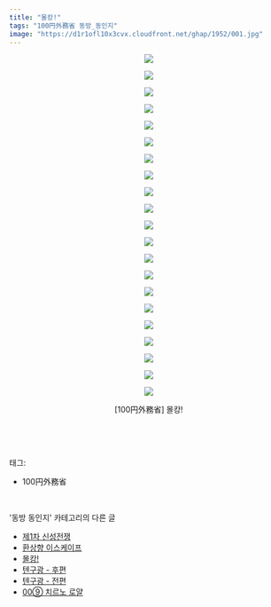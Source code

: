```yaml
---
title: "몰캉!"
tags: "100円外務省 동방_동인지"
image: "https://d1r1ofl10x3cvx.cloudfront.net/ghap/1952/001.jpg"
---
```

<div class="article">
<p style="text-align: center; clear: none; float: none;"><img src="{{ site.imgserver7 }}/ghap/1952/001.jpg"/></p>
<p style="text-align: center; clear: none; float: none;"><img src="{{ site.imgserver7 }}/ghap/1952/002.jpg"/></p>
<p style="text-align: center; clear: none; float: none;"><img src="{{ site.imgserver7 }}/ghap/1952/003.jpg"/></p>
<p style="text-align: center; clear: none; float: none;"><img src="{{ site.imgserver7 }}/ghap/1952/004.jpg"/></p>
<p style="text-align: center; clear: none; float: none;"><img src="{{ site.imgserver7 }}/ghap/1952/005.jpg"/></p>
<p style="text-align: center; clear: none; float: none;"><img src="{{ site.imgserver7 }}/ghap/1952/006.jpg"/></p>
<p style="text-align: center; clear: none; float: none;"><img src="{{ site.imgserver7 }}/ghap/1952/007.jpg"/></p>
<p style="text-align: center; clear: none; float: none;"><img src="{{ site.imgserver7 }}/ghap/1952/008.jpg"/></p>
<p style="text-align: center; clear: none; float: none;"><img src="{{ site.imgserver7 }}/ghap/1952/009.jpg"/></p>
<p style="text-align: center; clear: none; float: none;"><img src="{{ site.imgserver7 }}/ghap/1952/010.jpg"/></p>
<p style="text-align: center; clear: none; float: none;"><img src="{{ site.imgserver7 }}/ghap/1952/011.jpg"/></p>
<p style="text-align: center; clear: none; float: none;"><img src="{{ site.imgserver7 }}/ghap/1952/012.jpg"/></p>
<p style="text-align: center; clear: none; float: none;"><img src="{{ site.imgserver7 }}/ghap/1952/013.jpg"/></p>
<p style="text-align: center; clear: none; float: none;"><img src="{{ site.imgserver7 }}/ghap/1952/014.jpg"/></p>
<p style="text-align: center; clear: none; float: none;"><img src="{{ site.imgserver7 }}/ghap/1952/015.jpg"/></p>
<p style="text-align: center; clear: none; float: none;"><img src="{{ site.imgserver7 }}/ghap/1952/016.jpg"/></p>
<p style="text-align: center; clear: none; float: none;"><img src="{{ site.imgserver7 }}/ghap/1952/017.jpg"/></p>
<p style="text-align: center; clear: none; float: none;"><img src="{{ site.imgserver7 }}/ghap/1952/018.jpg"/></p>
<p style="text-align: center; clear: none; float: none;"><img src="{{ site.imgserver7 }}/ghap/1952/019.jpg"/></p>
<p style="text-align: center; clear: none; float: none;"><img src="{{ site.imgserver7 }}/ghap/1952/020.jpg"/></p>
<p style="text-align: center; clear: none; float: none;"><img src="{{ site.imgserver7 }}/ghap/1952/021.jpg"/></p>
<p style="text-align: center; clear: none; float: none;">[100円外務省] 몰캉!</p>
<p><br/></p>
</div><br/>
<div class="tagTrail">
<p>태그: </p>
<ul>
<li>100円外務省</li>
</ul>
</div><br/>
<div class="another">
<p>'동방 동인지' 카테고리의 다른 글</p>
<ul>
<li><a href="/ghap_1954">제1차 신성전쟁</a></li>
<li><a href="/ghap_1953">환상향 이스케이프</a></li>
<li><a href="/ghap_1952">몰캉!</a></li>
<li><a href="/ghap_1951">텐구광 - 후편</a></li>
<li><a href="/ghap_1950">텐구광 - 전편</a></li>
<li><a href="/ghap_1948">00⑨ 치르노 로얄</a></li>
</ul>
</div><br/>
<div class="cb_module cb_fluid">
<div class="cb_wrt cb_profile">
</div><!-- commentList close -->
</div><br/>
